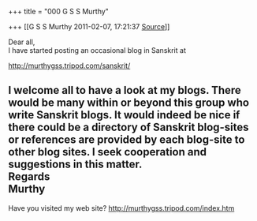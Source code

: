 +++
title = "000 G S S Murthy"

+++
[[G S S Murthy	2011-02-07, 17:21:37 [Source](https://groups.google.com/g/samskrita/c/zyGWhePV0go)]]



Dear all,  
I have started posting an occasional blog in Sanskrit at

<http://murthygss.tripod.com/sanskrit/>

I welcome all to have a look at my blogs. There would be many within or beyond this group who write Sanskrit blogs. It would indeed be nice if there could be a directory of Sanskrit blog-sites or references are provided by each blog-site to other blog sites. I seek cooperation and suggestions in this matter.  
Regards  
Murthy  
--  
Have you visited my web site? <http://murthygss.tripod.com/index.htm>  
  


